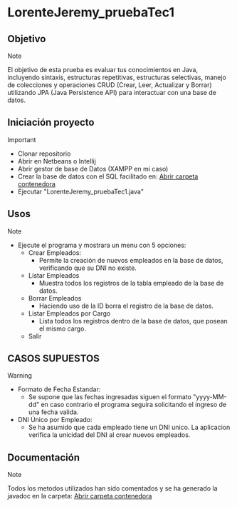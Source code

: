 # LorenteJeremy_pruebaTec1

 ## Objetivo
> [!NOTE]
> El objetivo de esta prueba es evaluar tus conocimientos en Java, incluyendo sintaxis, estructuras repetitivas, estructuras selectivas, manejo de colecciones y operaciones CRUD (Crear, Leer, Actualizar y Borrar) utilizando JPA (Java Persistence API) para interactuar con una base de datos.

## Iniciación proyecto
> [!IMPORTANT]
> - Clonar repositorio
> - Abrir en Netbeans o Intellij
> - Abrir gestor de base de Datos (XAMPP en mi caso)
> - Crear la base de datos con el SQL facilitado en: [Abrir carpeta contenedora](https://github.com/jeremy-lorente/LorenteJeremy_pruebatec1/tree/main/src/main/java/sql)
> - Ejecutar "LorenteJeremy_pruebaTec1.java"

## Usos
> [!NOTE]
> - Ejecute el programa y mostrara un menu con 5 opciones:
>	- Crear Empleados:
>		- Permite la creación de nuevos empleados en la base de datos, verificando que su DNI no existe.
>	- Listar Empleados
>		- Muestra todos los registros de la tabla empleado de la base de datos.
>	- Borrar Empleados
>		- Haciendo uso de la ID borra el registro de la base de datos.
>	- Listar Empleados por Cargo
>		- Lista todos los registros dentro de la base de datos, que posean el mismo cargo.
>	- Salir 

## CASOS SUPUESTOS 
> [!WARNING]
> - Formato de Fecha Estandar:
>   - Se supone que las fechas ingresadas siguen el formato "yyyy-MM-dd" en caso contrario el programa seguira solicitando el ingreso de una fecha valida.
> - DNI Único por Empleado:
>   - Se ha asumido que cada empleado tiene un DNI unico. La aplicacion verifica la unicidad del DNI al crear nuevos empleados.  
	
## Documentación 
> [!NOTE]
> Todos los metodos utilizados han sido comentados y se ha generado la javadoc en la carpeta: 
> [Abrir carpeta contenedora](https://github.com/jeremy-lorente/LorenteJeremy_pruebatec1/blob/main/target/site/apidocs/)


